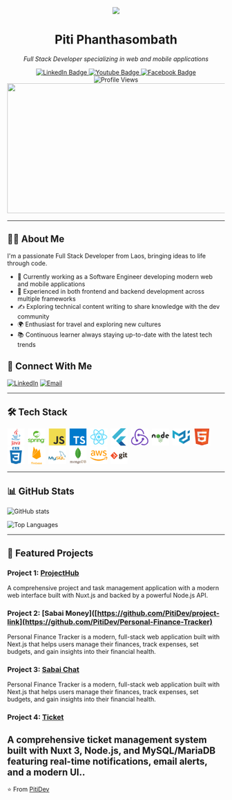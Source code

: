 <div id="header" align="center">
  <img src="https://media.giphy.com/media/M9gbBd9nbDrOTu1Mqx/giphy.gif" width="100"/>
  <h1>Piti Phanthasombath</h1>
  <p><i>Full Stack Developer specializing in web and mobile applications</i></p>
</div>

<div align="center" id="badges">
  <a href="https://www.linkedin.com/in/piti-phanthasombath-ba2b87153">
    <img src="https://img.shields.io/badge/LinkedIn-blue?style=for-the-badge&logo=linkedin&logoColor=white" alt="LinkedIn Badge"/>
  </a>
  <a href="https://www.youtube.com/channel/UCufbXHBTxvlMJitWhXy_c7g">
    <img src="https://img.shields.io/badge/YouTube-red?style=for-the-badge&logo=youtube&logoColor=white" alt="Youtube Badge"/>
  </a>
  <a href="https://www.facebook.com/piti.laos/">
    <img src="https://img.shields.io/badge/Facebook-blue?style=for-the-badge&logo=facebook&logoColor=white" alt="Facebook Badge"/>
  </a>
  <br>
  <img src="https://komarev.com/ghpvc/?username=PitiDev&style=flat-square&color=blue" alt="Profile Views"/>
</div>

<div align="center">
  <img src="https://media.giphy.com/media/dWesBcTLavkZuG35MI/giphy.gif" width="600" height="300"/>
</div>

---

## 👨‍💻 About Me

I'm a passionate Full Stack Developer from Laos, bringing ideas to life through code.

- 🔭 Currently working as a Software Engineer developing modern web and mobile applications
- 🌱 Experienced in both frontend and backend development across multiple frameworks
- ✍️ Exploring technical content writing to share knowledge with the dev community
- 🌍 Enthusiast for travel and exploring new cultures
- 📚 Continuous learner always staying up-to-date with the latest tech trends

## 🤝 Connect With Me

[![LinkedIn](https://img.shields.io/badge/-Piti_Phanthasombath-blue?style=flat&logo=Linkedin&logoColor=white)](https://www.linkedin.com/in/piti-phanthasombath-ba2b87153)
[![Email](https://img.shields.io/badge/-Email_Me-D14836?style=flat&logo=Gmail&logoColor=white)](mailto:your.email@example.com)

---

## 🛠️ Tech Stack

<div>
  <img src="https://github.com/devicons/devicon/blob/master/icons/java/java-original-wordmark.svg" title="Java" alt="Java" width="40" height="40"/>&nbsp;
  <img src="https://github.com/devicons/devicon/blob/master/icons/spring/spring-original-wordmark.svg" title="Spring" alt="Spring" width="40" height="40"/>&nbsp;
  <img src="https://github.com/devicons/devicon/blob/master/icons/javascript/javascript-original.svg" title="JavaScript" alt="JavaScript" width="40" height="40"/>&nbsp;
  <img src="https://github.com/devicons/devicon/blob/master/icons/typescript/typescript-original.svg" title="TypeScript" alt="TypeScript" width="40" height="40"/>&nbsp;
  <img src="https://github.com/devicons/devicon/blob/master/icons/react/react-original.svg" title="React" alt="React" width="40" height="40"/>&nbsp;
  <img src="https://github.com/devicons/devicon/blob/master/icons/flutter/flutter-original.svg" title="Flutter" alt="Flutter" width="40" height="40"/>&nbsp;
  <img src="https://github.com/devicons/devicon/blob/master/icons/redux/redux-original.svg" title="Redux" alt="Redux" width="40" height="40"/>&nbsp;
  <img src="https://github.com/devicons/devicon/blob/master/icons/nodejs/nodejs-original-wordmark.svg" title="NodeJS" alt="NodeJS" width="40" height="40"/>&nbsp;
  <img src="https://github.com/devicons/devicon/blob/master/icons/materialui/materialui-original.svg" title="Material UI" alt="Material UI" width="40" height="40"/>&nbsp;
  <img src="https://github.com/devicons/devicon/blob/master/icons/html5/html5-original.svg" title="HTML5" alt="HTML" width="40" height="40"/>&nbsp;
  <img src="https://github.com/devicons/devicon/blob/master/icons/css3/css3-plain-wordmark.svg" title="CSS3" alt="CSS" width="40" height="40"/>&nbsp;
  <img src="https://github.com/devicons/devicon/blob/master/icons/firebase/firebase-plain-wordmark.svg" title="Firebase" alt="Firebase" width="40" height="40"/>&nbsp;
  <img src="https://github.com/devicons/devicon/blob/master/icons/mysql/mysql-original-wordmark.svg" title="MySQL" alt="MySQL" width="40" height="40"/>&nbsp;
  <img src="https://github.com/devicons/devicon/blob/master/icons/mongodb/mongodb-original-wordmark.svg" title="MongoDB" alt="MongoDB" width="40" height="40"/>&nbsp;
  <img src="https://github.com/devicons/devicon/blob/master/icons/amazonwebservices/amazonwebservices-plain-wordmark.svg" title="AWS" alt="AWS" width="40" height="40"/>&nbsp;
  <img src="https://github.com/devicons/devicon/blob/master/icons/git/git-original-wordmark.svg" title="Git" alt="Git" width="40" height="40"/>
</div>

---

## 📊 GitHub Stats

![GitHub stats](https://github-readme-stats.vercel.app/api?username=PitiDev&show_icons=true&theme=radical)

![Top Languages](https://github-readme-stats.vercel.app/api/top-langs/?username=PitiDev&layout=compact&theme=radical)

---

## 🌟 Featured Projects

### Project 1: [ProjectHub](https://github.com/PitiDev/workhub-projects-management)
A comprehensive project and task management application with a modern web interface built with Nuxt.js and backed by a powerful Node.js API.

### Project 2: [Sabai Money]([https://github.com/PitiDev/project-link](https://github.com/PitiDev/Personal-Finance-Tracker)
Personal Finance Tracker is a modern, full-stack web application built with Next.js that helps users manage their finances, track expenses, set budgets, and gain insights into their financial health.

### Project 3: [Sabai Chat](https://github.com/PitiDev/sabai_chat)
Personal Finance Tracker is a modern, full-stack web application built with Next.js that helps users manage their finances, track expenses, set budgets, and gain insights into their financial health.

### Project 4: [Ticket](https://github.com/PitiDev/ticket-application)
A comprehensive ticket management system built with Nuxt 3, Node.js, and MySQL/MariaDB featuring real-time notifications, email alerts, and a modern UI..
---

⭐️ From [PitiDev](https://github.com/PitiDev)
